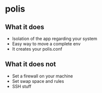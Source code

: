 # polis
## What it does
- Isolation of the app regarding your system
- Easy way to move a complete env
- It creates your polis.conf

## What it does not
- Set a firewall on your machine
- Set swap space and rules
- SSH stuff
